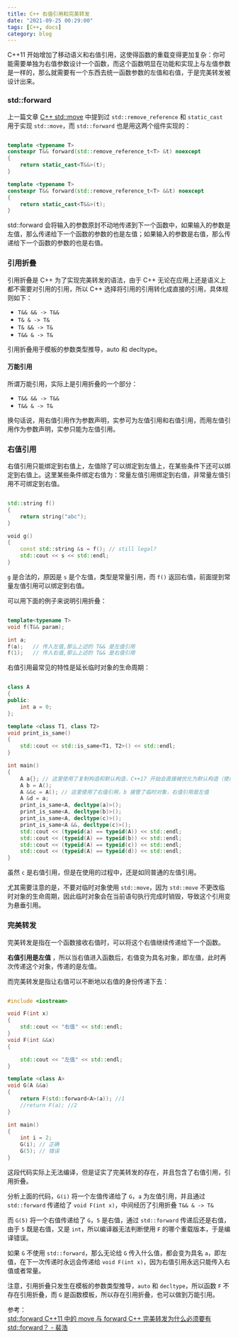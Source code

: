 ```yaml
---
title: C++ 右值引用和完美转发
date: "2021-09-25 00:29:00"
tags: [C++, docs]
category: blog
---
```

C++11 开始增加了移动语义和右值引用，这使得函数的重载变得更加复杂：你可能需要单独为右值参数设计一个函数，而这个函数明显在功能和实现上与左值参数是一样的，那么就需要有一个东西去统一函数参数的左值和右值，于是完美转发被设计出来。

<!-- more -->

### std::forward

上一篇文章 [C++ std::move](/blog/2021/09/23/std-move/) 中提到过 `std::remove_reference` 和 `static_cast` 用于实现 `std::move`，而 `std::forward` 也是用这两个组件实现的：

```cpp

template <typename T>
constexpr T&& forward(std::remove_reference_t<T> &t) noexcept
{
    return static_cast<T&&>(t);
}

template <typename T>
constexpr T&& forward(std::remove_reference_t<T> &&t) noexcept
{
    return static_cast<T&&>(t);
}

```

std::forward 会将输入的参数原封不动地传递到下一个函数中，如果输入的参数是左值，那么传递给下一个函数的参数的也是左值；如果输入的参数是右值，那么传递给下一个函数的参数的也是右值。

### 引用折叠

引用折叠是 C++ 为了实现完美转发的语法，由于 C++ 无论在应用上还是语义上都不需要对引用的引用，所以 C++ 选择将引用的引用转化成直接的引用，具体规则如下：

+ `T&& && -> T&&`
+ `T& & -> T&`
+ `T& && -> T&`
+ `T&& & -> T&`

引用折叠用于模板的参数类型推导，auto 和 decltype。

#### 万能引用

所谓万能引用，实际上是引用折叠的一个部分：

+ `T&& && -> T&&`
+ `T&& & -> T&`

换句话说，用右值引用作为参数声明，实参可为左值引用和右值引用，而用左值引用作为参数声明，实参只能为左值引用。

### 右值引用

右值引用只能绑定到右值上，左值除了可以绑定到左值上，在某些条件下还可以绑定到右值上。这里某些条件绑定右值为：常量左值引用绑定到右值，非常量左值引用不可绑定到右值。

```cpp

std::string f()
{
    return string("abc");
}

​void g()
{
    const std::string &s = f(); // still legal?
    std::cout << s << std::endl;
}

```

`g` 是合法的，原因是 `s` 是个左值，类型是常量引用，而 `f()` 返回右值，前面提到常量左值引用可以绑定到右值。

可以用下面的例子来说明引用折叠：

```cpp

template<typename T>
void f(T&& param);

int a;
f(a);   // 传入左值,那么上述的 T&& 是左值引用
f(1);   // 传入右值,那么上述的 T&& 是右值引用

```

右值引用最常见的特性是延长临时对象的生命周期：

```cpp

class A
{
public:
    int a = 0;
};

template <class T1, class T2>
void print_is_same()
{
    std::cout << std::is_same<T1, T2>() << std::endl;
}

int main()
{
    A a{}; // 这里使用了复制构造和默认构造，C++17 开始会直接被优化为默认构造（使用了返回值优化）
    A b = A();
    A &&c = A(); // 这里使用了右值引用，b 接管了临时对象，右值引用是左值
    A &d = a;
    print_is_same<A, decltype(a)>();
    print_is_same<A, decltype(b)>();
    print_is_same<A, decltype(c)>();
    print_is_same<A &&, decltype(c)>();
    std::cout << (typeid(a) == typeid(A)) << std::endl;
    std::cout << (typeid(A) == typeid(b)) << std::endl;
    std::cout << (typeid(A) == typeid(c)) << std::endl;
    std::cout << (typeid(A) == typeid(d)) << std::endl;
}

```

虽然 `c` 是右值引用，但是在使用的过程中，还是如同普通的左值引用。

尤其需要注意的是，不要对临时对象使用 `std::move`，因为 `std::move` 不更改临时对象的生命周期，因此临时对象会在当前语句执行完成时销毁，导致这个引用变为悬垂引用。

### 完美转发

完美转发是指在一个函数接收右值时，可以将这个右值继续传递给下一个函数。

**右值引用是左值** ，所以当右值进入函数后，右值变为具名对象，即左值，此时再次传递这个对象，传递的是左值。

而完美转发是指让右值可以不断地以右值的身份传递下去：

```cpp

#include <iostream>

void F(int x)
{
    std::cout << "右值" << std::endl;
}
void F(int &&x)
{

    std::cout << "左值" << std::endl;
}

template <class A>
void G(A &&a)
{
    return F(std::forward<A>(a)); //1
    //return F(a); //2
}

int main()
{
    int i = 2;
    G(i); // 正确
    G(5); // 错误
}

```

这段代码实际上无法编译，但是证实了完美转发的存在，并且包含了右值引用，引用折叠。

分析上面的代码，`G(i)` 将一个左值传递给了 `G`，`a` 为左值引用，并且通过 `std::forward` 传递给了 `void F(int x)`，中间经历了引用折叠 `T&& & -> T&`

而 `G(5)` 将一个右值传递给了 `G`，`5` 是右值，通过 `std::forward` 传递后还是右值，由于 `5` 既是右值，又是 `int`，所以编译器无法判断使用 `F` 的哪个重载版本，于是编译错误。

如果 `G` 不使用 `std::forward`，那么无论给 `G` 传入什么值，都会变为具名 `a`，即左值，在下一次传递时永远会传递给 `void F(int x)`，因为右值引用永远只能传入右值或者常量。

注意，引用折叠只发生在模板的参数类型推导，`auto` 和 `decltype`，所以函数 `F` 不存在引用折叠，而 `G` 是函数模板，所以存在引用折叠，也可以做到万能引用。

<div class="ref-label">参考：</div>
<div class="ref-list">
<a href="https://zh.cppreference.com/w/cpp/utility/forward">
std::forward
</a>
<a href="https://www.cnblogs.com/catch/p/3507883.html">
C++11 中的 move 与 forward
</a>
<a href="https://www.zhihu.com/question/48367350">
C++ 完美转发为什么必须要有 std::forward？ - 裴浩
</a>
</div>